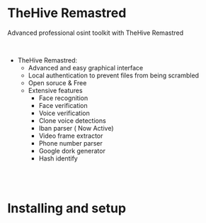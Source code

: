 <h1>TheHive Remastred</h1>
<p>Advanced professional osint toolkit with TheHive Remastred</p><br>


- TheHive Remastred:
    - Advanced and easy graphical interface
    - Local authentication to prevent files from being scrambled
    - Open soruce & Free
    - Extensive features
        - Face recognition
        - Face verification
        - Voice verification
        - Clone voice detections
        - Iban parser ( Now Active)
        - Video frame extractor
        - Phone number parser
        - Google dork generator
        - Hash identify

<br>
<br>
<h1>Installing and setup</h1>